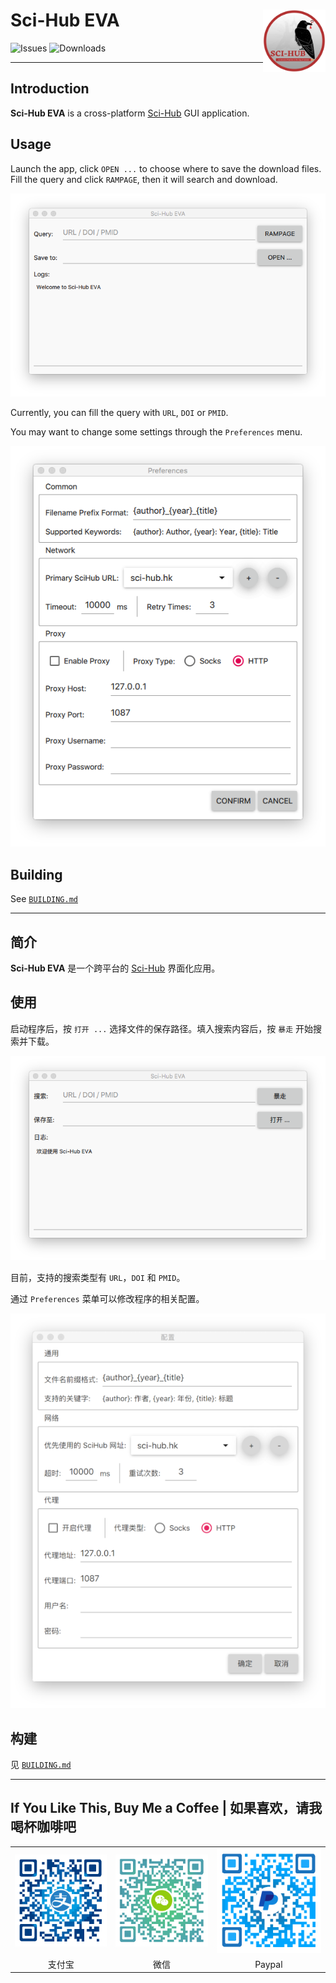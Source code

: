 # Sci-Hub EVA <img src="images/SciHubEVA.png" align="right" alt="logo" width="100" height = "100" style = "border: none; float: right;">
![Issues](https://img.shields.io/codeclimate/issues/leovan/SciHubEVA.svg)
![Downloads](https://img.shields.io/github/downloads/leovan/SciHubEVA/total.svg)

---

## Introduction

**Sci-Hub EVA** is a cross-platform [Sci-Hub](https://en.wikipedia.org/wiki/Sci-Hub) GUI application.

## Usage

Launch the app, click `OPEN ...` to choose where to save the download files. Fill the query and click `RAMPAGE`, then it will search and download.

![Application_MACOS_EN](docs/scihub-eva-application-macos-en.png)

Currently, you can fill the query with `URL`, `DOI` or `PMID`.

You may want to change some settings through the `Preferences` menu.

![PREFERENCES_MACOS_EN](docs/scihub-eva-preferences-macos-en.png)

## Building

See [`BUILDING.md`](BUILDING.md)

---

## 简介

**Sci-Hub EVA** 是一个跨平台的 [Sci-Hub](https://zh.wikipedia.org/wiki/Sci-Hub) 界面化应用。

## 使用

启动程序后，按 `打开 ...` 选择文件的保存路径。填入搜索内容后，按 `暴走` 开始搜索并下载。

![Application_MACOS_CN](docs/scihub-eva-application-macos-zh.png)

目前，支持的搜索类型有 `URL`，`DOI` 和 `PMID`。

通过 `Preferences` 菜单可以修改程序的相关配置。

![PREFERENCES_MACOS_CN](docs/scihub-eva-preferences-macos-zh.png)

## 构建

见 [`BUILDING.md`](BUILDING.md)

---

## If You Like This, Buy Me a Coffee | 如果喜欢，请我喝杯咖啡吧

<table border="0">
  <tr>
    <td align="center"><img src="docs/alipay.png" /></td>
    <td align="center"><img src="docs/weichat.png" /></td>
    <td align="center"><img src="docs/paypal.png" /></td>
  </tr>
    <td align="center">支付宝</td>
    <td align="center">微信</td>
    <td align="center">Paypal</td>
  <tr>
  </tr>
</table>

